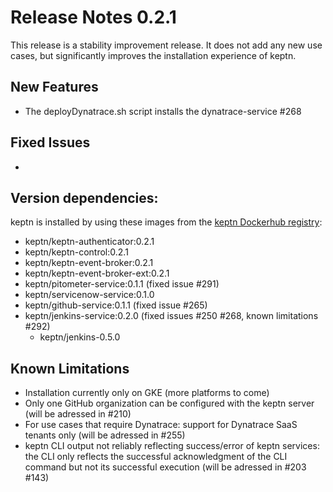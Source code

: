 # Release Notes 0.2.1

This release is a stability improvement release. It does not add any new use cases, but significantly improves the installation experience of keptn.

## New Features

- The deployDynatrace.sh script installs the dynatrace-service #268 

## Fixed Issues

- 

## Version dependencies:

keptn is installed by using these images from the [keptn Dockerhub registry](https://hub.docker.com/u/keptn):

- keptn/keptn-authenticator:0.2.1
- keptn/keptn-control:0.2.1
- keptn/keptn-event-broker:0.2.1
- keptn/keptn-event-broker-ext:0.2.1
- keptn/pitometer-service:0.1.1 (fixed issue #291)
- keptn/servicenow-service:0.1.0
- keptn/github-service:0.1.1 (fixed issue #265)
- keptn/jenkins-service:0.2.0 (fixed issues #250 #268, known limitations #292)
  - keptn/jenkins-0.5.0

## Known Limitations

- Installation currently only on GKE (more platforms to come)
- Only one GitHub organization can be configured with the keptn server (will be adressed in #210)
- For use cases that require Dynatrace: support for Dynatrace SaaS tenants only (will be adressed in #255)
- keptn CLI output not reliably reflecting success/error of keptn services: the CLI only reflects the successful acknowledgment of the CLI command but not its successful execution (will be adressed in #203 #143)

